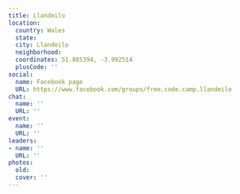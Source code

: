 ```yaml
---
title: Llandeilo
location:
  country: Wales
  state: 
  city: Llandeilo
  neighborhood: 
  coordinates: 51.885394, -3.992514
  plusCode: ''
social:
  name: Facebook page
  URL: https://www.facebook.com/groups/free.code.camp.llandeilo
chat:
  name: ''
  URL: ''
event:
  name: ''
  URL: ''
leaders:
- name: ''
  URL: ''
photos:
  old: 
  cover: ''
---
```


